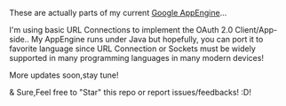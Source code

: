 These are actually parts of my current [Google AppEngine](http://yoga1290.appspot.com/printk/index.html)…

I'm using basic URL Connections to implement the OAuth 2.0 Client/App-side.. My AppEngine runs under Java but hopefully, you can port it to favorite language since URL Connection or Sockets must be widely supported in many programming languages in many modern devices!

More updates soon,stay tune!

& Sure,Feel free to "Star" this repo or report issues/feedbacks! :D!